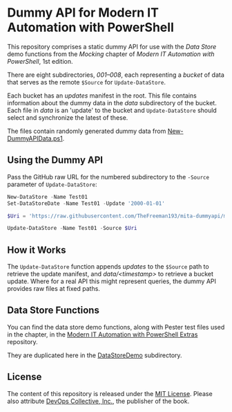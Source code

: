 # Dummy API for Modern IT Automation with PowerShell

This repository comprises a static dummy API for use with the _Data Store_ demo functions from the _Mocking_ chapter of _Modern IT Automation with PowerShell_, 1st edition.

There are eight subdirectories, _001–008_, each representing a _bucket_ of data that serves as the remote `$Source` for `Update-DataStore`.

Each bucket has an _updates_ manifest in the root.
This file contains information about the dummy data in the _data_ subdirectory of the bucket.
Each file in _data_ is an 'update' to the bucket and `Update-DataStore` should select and synchronize the latest of these.

The files contain randomly generated dummy data from [New-DummyAPIData.ps1](./New-DummyAPIData.ps1).

## Using the Dummy API

Pass the GitHub raw URL for the numbered subdirectory to the `-Source` parameter of `Update-DataStore`:

```PowerShell
New-DataStore -Name Test01
Set-DataStoreDate -Name Test01 -Update '2000-01-01'

$Uri = 'https://raw.githubusercontent.com/TheFreeman193/mita-dummyapi/main/001'

Update-DataStore -Name Test01 -Source $Uri
```

## How it Works

The `Update-DataStore` function appends _updates_ to the `$Source` path to retrieve the update manifest, and _data/&lt;timestamp&gt;_ to retrieve a bucket update.
Where for a real API this might represent queries, the dummy API provides raw files at fixed paths.

## Data Store Functions

You can find the data store demo functions, along with Pester test files used in the chapter, in the
[Modern IT Automation with PowerShell Extras](https://github.com/devops-collective-inc/Modern-IT-Automation-with-PowerShellExtras/tree/main/Edition-01/Mocking/DataStoreDemo/) repository.

They are duplicated here in the [DataStoreDemo](./DataStoreDemo/) subdirectory.

## License

The content of this repository is released under the [MIT License](./LICENSE.txt). Please also attribute
[DevOps Collective, Inc.](https://github.com/devops-collective-inc/), the publisher of the book.
